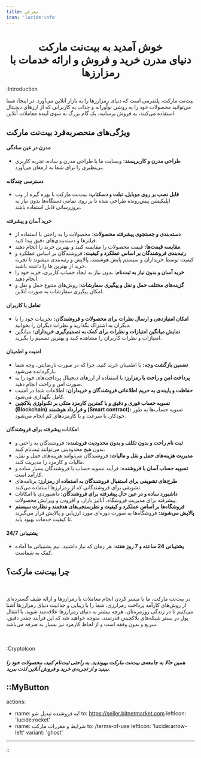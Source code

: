 ```yaml
---
title: معرفی
icon: 'lucide:info'
---
```


# <div style="text-align: center"> خوش آمدید به بیت‌نت مارکت <br><span class="text-lg">دنیای مدرن خرید و فروش و ارائه خدمات با رمزارزها</span></div>

:Introduction

بیت‌نت مارکت، پلتفرمی است که دنیای رمزارزها را به بازار آنلاین می‌آورد. در اینجا، شما می‌توانید محصولات خود را به روشی نوآورانه و جذاب به کاربرانی که از ارزهای دیجیتال استفاده می‌کنند، به فروش برسانید، یک گام بزرگ به سوی آینده معاملات آنلاین.

## ویژگی‌های منحصربه‌فرد بیت‌نت مارکت
#### مدرن در عین سادگی
- **طراحی مدرن و کاربرپسند:** وبسایت ما با طراحی مدرن و ساده، تجربه کاربری بی‌نظیری را برای شما به ارمغان می‌آورد.
#### دسترسی چندگانه
- **قابل نصب بر روی موبایل، تبلت و دسکتاپ:** بیت‌نت مارکت با بهره گیره از وب اپلیکیشن پیش‌رونده طراحی شده تا بر روی تمامی دستگاه‌ها بدون نیاز به بروزرسانی قابل استفاده باشد.
#### خرید آسان و پیشرفته
- **دسته‌بندی و جستجوی پیشرفته محصولات:** محصولات را به راحتی با استفاده از فیلترها و دسته‌بندی‌های دقیق پیدا کنید.
- **مقایسه قیمت‌ها:** قیمت محصولات را مقایسه کنید و بهترین خرید را انجام دهید.
- **رتبه‌بندی فروشندگان بر اساس عملکرد و کیفیت:** فروشندگان بر اساس عملکرد و کیفیت توسط خریداران و سیستم پایش هوشمند، پالایش و رتبه‌بندی میشوند تا تجربه خرید از بهترین ها را داشته باشید.
- **خرید آسان و بدون نیاز به ثبت‌نام:** بدون نیاز به ایجاد حساب کاربری، خرید خود را انجام دهید.
- **گزینه‌های مختلف حمل و نقل و پیگیری سفارشات:** روش‌های متنوع حمل و نقل و امکان پیگیری سفارشات به صورت آنلاین.
#### تعامل با کاربران
- **امکان امتیازدهی و ارسال نظرات برای محصولات و فروشندگان:** تجربیات خود را با دیگران به اشتراک بگذارید و نظرات دیگران را بخوانید.
- **نمایش میانگین امتیازات و نظرات برای کمک به تصمیم‌گیری خریداران:** میانگین امتیازات و نظرات کاربران را مشاهده کنید و بهترین تصمیم را بگیرید.
#### امنیت و اطمینان
- **تضمین بازگشت وجه:** با اطمینان خرید کنید، چرا که در صورت نارضایتی، وجه شما بازگردانده می‌شود.
- **پرداخت امن و راحت با رمزارز:** با استفاده از ارزهای دیجیتال پرداخت‌های خود را به صورت امن و راحت انجام دهید.
- **حفاظت و پایبندی به حریم اطلاعاتی فروشندگان و خریداران:** اطلاعات شما در امنیت کامل نگهداری می‌شود.
- **تسویه حساب فوری و دقیق و با کمترین کارمزد متکی بر تکنولوژی بلاکچین (Blockchain) و قرارداد هوشمند (Smart contract):** تسویه حساب‌ها به طور خودکار، با سرعت و با کارمزدهای کم انجام می‌شود.
#### امکانات پیشرفته برای فروشندگان
- **ثبت نام راحت و بدون تکلف و بدون محدودیت فروشنده:** فروشندگان به راحتی و بدون هیچ محدودیتی می‌توانند ثبت‌نام کنند.
- **مدیریت هزینه‌های حمل و نقل و مالیات:** فروشندگان می‌توانند هزینه‌های حمل و نقل، مالیات و کارمزد را مدیریت کنند.
- **تسویه حساب آسان با فروشنده:** فرآیند تسویه حساب با فروشندگان بسیار ساده و کارآمد است.
- **طرح‌های تشویقی برای استقبال فروشندگان به استفاده از رمزارز:** برنامه‌های تشویقی برای فروشندگانی که از رمزارزها استفاده می‌کنند.
- **داشبورد ساده و در عین حال پیشرفته برای فروشندگان:** داشبوردی با امکانات پیشرفته برای مدیریت فروشگاه، آنالیز بازار، و افزودن و ویرایش محصولات.
- **فروشگاه‌ها بر اساس عملکرد و کیفیت و نظرسنجی‌های هدفمند و نظارت سیستم پالایش می‌شوند:** فروشگاه‌ها به صورت دوره‌ای مورد ارزیابی و پالایش قرار می‌گیرند تا کیفیت خدمات بهبود یابد.
#### پشتیبانی 24/7
- **پشتیبانی 24 ساعته و 7 روز هفته:** هر زمان که نیاز داشتید، تیم پشتیبانی ما آماده کمک به شماست.

## چرا بیت‌نت مارکت؟

<div class="lg:flex justify-between">
  <div style="flex-basis: 50%; padding: 1.25rem 0;">

  در بیت‌نت مارکت، ما با میسر کردن انجام معاملات با رمزارزها و ارائه طیف گسترده‌ای از روش‌های کارآمد پرداخت رمزارزی، شما را با زیبایی و جذابیت دنیای رمزارزها آشنا می‌کنیم تا در زندگی روزمره‌تان، هرچه بیشتر به دنیای رمزارزها علاقه‌مند شوید. با انتقال پول در بستر شبکه‌های بلاکچینی قدرتمند، متوجه خواهید شد که این فرآیند چقدر دقیق، سریع و بدون وقفه است و از لحاظ کارمزد نیز بسیار به صرفه می‌باشد.

  </div>
  <div>

  :CryptoIcon

  </div>
</div>

##### همین حالا به جامعه‌ی بیت‌نت مارکت بپیوندید. به راحتی ثبت‌نام کنید، محصولات خود را ببینید و از تجربه‌ی خرید و فروش آنلاین لذت ببرید.

::MyButton
---
actions:
  - name: به فروشنده تبدیل شو!
    to: https://seller.bitnetmarket.com
    leftIcon: 'lucide:rocket'
  - name: شرایط و مقررات مارکت
    to: /terms-of-use
    leftIcon: 'lucide:arrow-left'
    variant: 'ghost'
---
::
